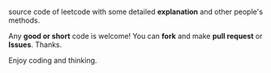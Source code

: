 source code of leetcode with some detailed **explanation** and other people's methods.

Any **good or short** code is welcome! You can **fork** and make **pull request** or **Issues**. Thanks.

Enjoy coding and thinking. 
